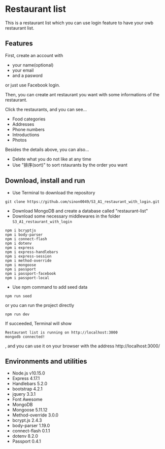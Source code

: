 # Restaurant list

This is a restaurant list which you can use login feature to have your owb restaurant list.

## Features
First, create an account with
  + your name(optional)
  + your email
  + and a pasword 

or just use Facebook login.
  
Then, you can create ant restaurant you want with some informations of the restaurant.
  
Click the restaurants, and you can see...
  + Food categories
  + Addresses
  + Phone numbers
  + Introductions
  + Photos
  
Besides the details above, you can also...
  + Delete what you do not like at any time
  + Use "排序(sort)" to sort rstaurants by the order you want

## Download, install and run
+ Use Terminal to download the repository
```
git clone https://github.com/sinon0049/S3_A1_restaurant_with_login.git
```
+ Download MongoDB and create a database called "restaurant-list"
+ Download some necessary middlewares in the folder ```S3_A1_restaurant_with_login```
```
npm i bcryptjs
npm i body-parser
npm i connect-flash
npm i dotenv
npm i express
npm i express-handlebars
npm i express-session
npm i method-override
npm i mongoose
npm i passport
npm i passport-facebook
npm i passport-local
```
+ Use npm command to add seed data
```
npm run seed
```
or you can run the project directly
```
npm run dev
```
If succeeded, Terminal will show 
```
Restaurant list is running on http://localhost:3000
mongodb connected!
```
, and you can use it on your browser with the address http://localhost:3000/

## Environments and utilities
+ Node.js v10.15.0
+ Express 4.17.1
+ Handlebars 5.2.0
+ bootstrap 4.2.1
+ jquery 3.3.1
+ Font Awesome
+ MongoDB
+ Mongoose 5.11.12
+ Method-override 3.0.0
+ bcrypt.js 2.4.3
+ body-parser 1.19.0
+ connect-flash 0.1.1
+ dotenv 8.2.0
+ Passport 0.4.1
